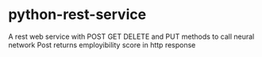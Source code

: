 # python-rest-service
A rest web service with POST GET DELETE and PUT methods to call neural network
Post returns employibility score in http response
